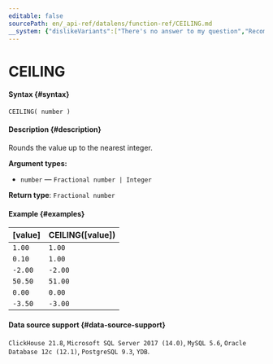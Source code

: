 ```yaml
---
editable: false
sourcePath: en/_api-ref/datalens/function-ref/CEILING.md
__system: {"dislikeVariants":["There's no answer to my question","Recommendations aren't helpful","Content does not match the title","Other"]}
---
```


# CEILING



#### Syntax {#syntax}


```
CEILING( number )
```

#### Description {#description}
Rounds the value up to the nearest integer.

**Argument types:**
- `number` — `Fractional number | Integer`


**Return type**: `Fractional number`

#### Example {#examples}



| **[value]**   | **CEILING([value])**   |
|:--------------|:-----------------------|
| `1.00`        | `1.00`                 |
| `0.10`        | `1.00`                 |
| `-2.00`       | `-2.00`                |
| `50.50`       | `51.00`                |
| `0.00`        | `0.00`                 |
| `-3.50`       | `-3.00`                |




#### Data source support {#data-source-support}

`ClickHouse 21.8`, `Microsoft SQL Server 2017 (14.0)`, `MySQL 5.6`, `Oracle Database 12c (12.1)`, `PostgreSQL 9.3`, `YDB`.
